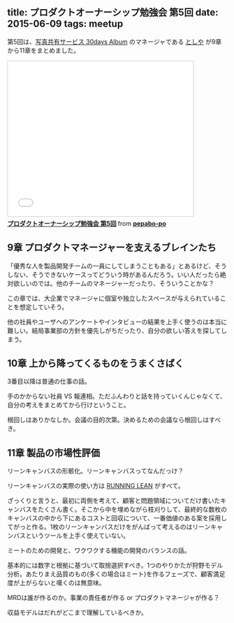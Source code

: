 title: プロダクトオーナーシップ勉強会 第5回
date: 2015-06-09
tags: meetup
---
第5回は、[写真共有サービス 30days Album](https://30d.jp/) のマネージャである [としや](https://twitter.com/hogemoge) が9章から11章をまとめました。

<iframe src="//www.slideshare.net/slideshow/embed_code/key/lH7vsqonKcnLME" width="425" height="355" frameborder="0" marginwidth="0" marginheight="0" scrolling="no" style="border:1px solid #CCC; border-width:1px; margin-bottom:5px; max-width: 100%;" allowfullscreen> </iframe> <div style="margin-bottom:5px"> <strong> <a href="//www.slideshare.net/pepabo-po/5-50796849" title="プロダクトオーナーシップ勉強会 第5回" target="_blank">プロダクトオーナーシップ勉強会 第5回</a> </strong> from <strong><a href="//www.slideshare.net/pepabo-po" target="_blank">pepabo-po</a></strong> </div>

## 9章 プロダクトマネージャーを支えるブレインたち

「優秀な人を製品開発チームの一員にしてしまうこともある」とあるけど、そうしない、そうできないケースってどういう時があるんだろう。いい人だったら絶対欲しいのでは。他のチームのマネージャーだったり、そういうことかな？

この章では、大企業でマネージャに個室や独立したスペースが与えられていることを想定していそう。

他の社員やユーザへのアンケートやインタビューの結果を上手く使うのは本当に難しい。結局事業部の方針を優先しがちだったり、自分の欲しい答えを探してしまう。

## 10章 上から降ってくるものをうまくさばく

3番目以降は普通の仕事の話。

手のかからない社員 VS 報連相。ただふんわりと話を持っていくんじゃなくて、自分の考えをまとめてから行けということ。

根回しはありかなしか。会議の目的次第。決めるための会議なら根回しはすべき。

## 11章 製品の市場性評価

リーンキャンバスの形骸化。リーンキャンバスってなんだっけ？

リーンキャンバスの実際の使い方は [RUNNING LEAN](http://www.amazon.co.jp/gp/product/4873115914/ref=as_li_ss_il?ie=UTF8&camp=247&creative=7399&creativeASIN=4873115914&linkCode=as2&tag=shucreamnet-22) がすべて。

ざっくりと言うと、最初に両側を考えて、顧客と問題領域についてだけ書いたキャンバスをたくさん書く。そこから中を埋めながら枝刈りして、最終的な数枚のキャンバスの中から下にあるコストと回収について、一番価値のある案を採用してがっと作る。1枚のリーンキャンバスだけをがんばって考えるのはリーンキャンバスというツールを上手く使えていない。

ミートのための開発と、ワクワクする機能の開発のバランスの話。

基本的には数字と根拠に基づいて取捨選択すべき。1つのやりかたが狩野モデル分析。あたりまえ品質のもの(多くの場合はミート)を作るフェーズで、顧客満足度が上がらないと嘆くのは無意味。

MRDは誰が作るのか。事業の責任者が作る or プロダクトマネージャが作る？

収益モデルはだれがどこまで理解しているべきか。

